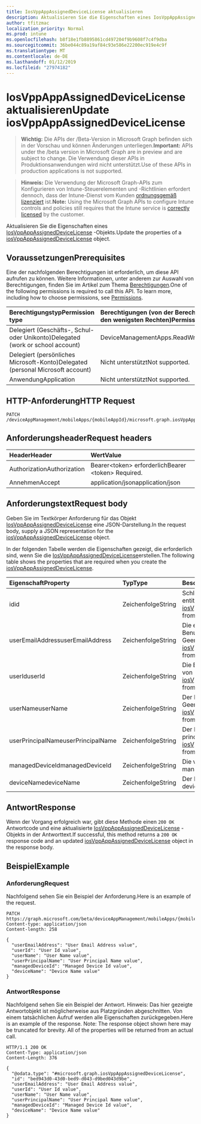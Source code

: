 ```yaml
---
title: IosVppAppAssignedDeviceLicense aktualisieren
description: Aktualisieren Sie die Eigenschaften eines IosVppAppAssignedDeviceLicense-Objekts.
author: tfitzmac
localization_priority: Normal
ms.prod: intune
ms.openlocfilehash: b8f18e1fb8895861cd497204f9b9608f7c4f9dba
ms.sourcegitcommit: 36be044c89a19af84c93e586e22200ec919e4c9f
ms.translationtype: MT
ms.contentlocale: de-DE
ms.lasthandoff: 01/12/2019
ms.locfileid: "27974182"
---
```

# <a name="update-iosvppappassigneddevicelicense"></a><span data-ttu-id="16af6-103">IosVppAppAssignedDeviceLicense aktualisieren</span><span class="sxs-lookup"><span data-stu-id="16af6-103">Update iosVppAppAssignedDeviceLicense</span></span>

> <span data-ttu-id="16af6-104">**Wichtig:** Die APIs der /Beta-Version in Microsoft Graph befinden sich in der Vorschau und können Änderungen unterliegen.</span><span class="sxs-lookup"><span data-stu-id="16af6-104">**Important:** APIs under the /beta version in Microsoft Graph are in preview and are subject to change.</span></span> <span data-ttu-id="16af6-105">Die Verwendung dieser APIs in Produktionsanwendungen wird nicht unterstützt.</span><span class="sxs-lookup"><span data-stu-id="16af6-105">Use of these APIs in production applications is not supported.</span></span>

> <span data-ttu-id="16af6-106">**Hinweis:** Die Verwendung der Microsoft Graph-APIs zum Konfigurieren von Intune-Steuerelementen und -Richtlinien erfordert dennoch, dass der Intune-Dienst vom Kunden [ordnungsgemäß lizenziert](https://go.microsoft.com/fwlink/?linkid=839381) ist.</span><span class="sxs-lookup"><span data-stu-id="16af6-106">**Note:** Using the Microsoft Graph APIs to configure Intune controls and policies still requires that the Intune service is [correctly licensed](https://go.microsoft.com/fwlink/?linkid=839381) by the customer.</span></span>

<span data-ttu-id="16af6-107">Aktualisieren Sie die Eigenschaften eines [IosVppAppAssignedDeviceLicense](../resources/intune-apps-iosvppappassigneddevicelicense.md) -Objekts.</span><span class="sxs-lookup"><span data-stu-id="16af6-107">Update the properties of a [iosVppAppAssignedDeviceLicense](../resources/intune-apps-iosvppappassigneddevicelicense.md) object.</span></span>
## <a name="prerequisites"></a><span data-ttu-id="16af6-108">Voraussetzungen</span><span class="sxs-lookup"><span data-stu-id="16af6-108">Prerequisites</span></span>
<span data-ttu-id="16af6-p102">Eine der nachfolgenden Berechtigungen ist erforderlich, um diese API aufrufen zu können. Weitere Informationen, unter anderem zur Auswahl von Berechtigungen, finden Sie im Artikel zum Thema [Berechtigungen](/graph/permissions-reference).</span><span class="sxs-lookup"><span data-stu-id="16af6-p102">One of the following permissions is required to call this API. To learn more, including how to choose permissions, see [Permissions](/graph/permissions-reference).</span></span>

|<span data-ttu-id="16af6-111">Berechtigungstyp</span><span class="sxs-lookup"><span data-stu-id="16af6-111">Permission type</span></span>|<span data-ttu-id="16af6-112">Berechtigungen (von der Berechtigung mit den meisten Rechten zu der mit den wenigsten Rechten)</span><span class="sxs-lookup"><span data-stu-id="16af6-112">Permissions (from most to least privileged)</span></span>|
|:---|:---|
|<span data-ttu-id="16af6-113">Delegiert (Geschäfts-, Schul- oder Unikonto)</span><span class="sxs-lookup"><span data-stu-id="16af6-113">Delegated (work or school account)</span></span>|<span data-ttu-id="16af6-114">DeviceManagementApps.ReadWrite.All</span><span class="sxs-lookup"><span data-stu-id="16af6-114">DeviceManagementApps.ReadWrite.All</span></span>|
|<span data-ttu-id="16af6-115">Delegiert (persönliches Microsoft-Konto)</span><span class="sxs-lookup"><span data-stu-id="16af6-115">Delegated (personal Microsoft account)</span></span>|<span data-ttu-id="16af6-116">Nicht unterstützt</span><span class="sxs-lookup"><span data-stu-id="16af6-116">Not supported.</span></span>|
|<span data-ttu-id="16af6-117">Anwendung</span><span class="sxs-lookup"><span data-stu-id="16af6-117">Application</span></span>|<span data-ttu-id="16af6-118">Nicht unterstützt</span><span class="sxs-lookup"><span data-stu-id="16af6-118">Not supported.</span></span>|

## <a name="http-request"></a><span data-ttu-id="16af6-119">HTTP-Anforderung</span><span class="sxs-lookup"><span data-stu-id="16af6-119">HTTP Request</span></span>
<!-- {
  "blockType": "ignored"
}
-->
``` http
PATCH /deviceAppManagement/mobileApps/{mobileAppId}/microsoft.graph.iosVppApp/assignedLicenses/{iosVppAppAssignedLicenseId}
```

## <a name="request-headers"></a><span data-ttu-id="16af6-120">Anforderungsheader</span><span class="sxs-lookup"><span data-stu-id="16af6-120">Request headers</span></span>
|<span data-ttu-id="16af6-121">Header</span><span class="sxs-lookup"><span data-stu-id="16af6-121">Header</span></span>|<span data-ttu-id="16af6-122">Wert</span><span class="sxs-lookup"><span data-stu-id="16af6-122">Value</span></span>|
|:---|:---|
|<span data-ttu-id="16af6-123">Authorization</span><span class="sxs-lookup"><span data-stu-id="16af6-123">Authorization</span></span>|<span data-ttu-id="16af6-124">Bearer&lt;token&gt; erforderlich</span><span class="sxs-lookup"><span data-stu-id="16af6-124">Bearer &lt;token&gt; Required.</span></span>|
|<span data-ttu-id="16af6-125">Annehmen</span><span class="sxs-lookup"><span data-stu-id="16af6-125">Accept</span></span>|<span data-ttu-id="16af6-126">application/json</span><span class="sxs-lookup"><span data-stu-id="16af6-126">application/json</span></span>|

## <a name="request-body"></a><span data-ttu-id="16af6-127">Anforderungstext</span><span class="sxs-lookup"><span data-stu-id="16af6-127">Request body</span></span>
<span data-ttu-id="16af6-128">Geben Sie im Textkörper Anforderung für das Objekt [IosVppAppAssignedDeviceLicense](../resources/intune-apps-iosvppappassigneddevicelicense.md) eine JSON-Darstellung.</span><span class="sxs-lookup"><span data-stu-id="16af6-128">In the request body, supply a JSON representation for the [iosVppAppAssignedDeviceLicense](../resources/intune-apps-iosvppappassigneddevicelicense.md) object.</span></span>

<span data-ttu-id="16af6-129">In der folgenden Tabelle werden die Eigenschaften gezeigt, die erforderlich sind, wenn Sie die [IosVppAppAssignedDeviceLicense](../resources/intune-apps-iosvppappassigneddevicelicense.md)erstellen.</span><span class="sxs-lookup"><span data-stu-id="16af6-129">The following table shows the properties that are required when you create the [iosVppAppAssignedDeviceLicense](../resources/intune-apps-iosvppappassigneddevicelicense.md).</span></span>

|<span data-ttu-id="16af6-130">Eigenschaft</span><span class="sxs-lookup"><span data-stu-id="16af6-130">Property</span></span>|<span data-ttu-id="16af6-131">Typ</span><span class="sxs-lookup"><span data-stu-id="16af6-131">Type</span></span>|<span data-ttu-id="16af6-132">Beschreibung</span><span class="sxs-lookup"><span data-stu-id="16af6-132">Description</span></span>|
|:---|:---|:---|
|<span data-ttu-id="16af6-133">id</span><span class="sxs-lookup"><span data-stu-id="16af6-133">id</span></span>|<span data-ttu-id="16af6-134">Zeichenfolge</span><span class="sxs-lookup"><span data-stu-id="16af6-134">String</span></span>|<span data-ttu-id="16af6-135">Schlüssel der Entität</span><span class="sxs-lookup"><span data-stu-id="16af6-135">Key of the entity.</span></span> <span data-ttu-id="16af6-136">Geerbt von [iosVppAppAssignedLicense](../resources/intune-apps-iosvppappassignedlicense.md)</span><span class="sxs-lookup"><span data-stu-id="16af6-136">Inherited from [iosVppAppAssignedLicense](../resources/intune-apps-iosvppappassignedlicense.md)</span></span>|
|<span data-ttu-id="16af6-137">userEmailAddress</span><span class="sxs-lookup"><span data-stu-id="16af6-137">userEmailAddress</span></span>|<span data-ttu-id="16af6-138">Zeichenfolge</span><span class="sxs-lookup"><span data-stu-id="16af6-138">String</span></span>|<span data-ttu-id="16af6-139">Die e-Mail-Adresse des Benutzers.</span><span class="sxs-lookup"><span data-stu-id="16af6-139">The user email address.</span></span> <span data-ttu-id="16af6-140">Geerbt von [iosVppAppAssignedLicense](../resources/intune-apps-iosvppappassignedlicense.md)</span><span class="sxs-lookup"><span data-stu-id="16af6-140">Inherited from [iosVppAppAssignedLicense](../resources/intune-apps-iosvppappassignedlicense.md)</span></span>|
|<span data-ttu-id="16af6-141">userId</span><span class="sxs-lookup"><span data-stu-id="16af6-141">userId</span></span>|<span data-ttu-id="16af6-142">Zeichenfolge</span><span class="sxs-lookup"><span data-stu-id="16af6-142">String</span></span>|<span data-ttu-id="16af6-143">Die Benutzer-ID.</span><span class="sxs-lookup"><span data-stu-id="16af6-143">The user ID.</span></span> <span data-ttu-id="16af6-144">Geerbt von [iosVppAppAssignedLicense](../resources/intune-apps-iosvppappassignedlicense.md)</span><span class="sxs-lookup"><span data-stu-id="16af6-144">Inherited from [iosVppAppAssignedLicense](../resources/intune-apps-iosvppappassignedlicense.md)</span></span>|
|<span data-ttu-id="16af6-145">userName</span><span class="sxs-lookup"><span data-stu-id="16af6-145">userName</span></span>|<span data-ttu-id="16af6-146">Zeichenfolge</span><span class="sxs-lookup"><span data-stu-id="16af6-146">String</span></span>|<span data-ttu-id="16af6-147">Der Benutzername.</span><span class="sxs-lookup"><span data-stu-id="16af6-147">The user name.</span></span> <span data-ttu-id="16af6-148">Geerbt von [iosVppAppAssignedLicense](../resources/intune-apps-iosvppappassignedlicense.md)</span><span class="sxs-lookup"><span data-stu-id="16af6-148">Inherited from [iosVppAppAssignedLicense](../resources/intune-apps-iosvppappassignedlicense.md)</span></span>|
|<span data-ttu-id="16af6-149">userPrincipalName</span><span class="sxs-lookup"><span data-stu-id="16af6-149">userPrincipalName</span></span>|<span data-ttu-id="16af6-150">Zeichenfolge</span><span class="sxs-lookup"><span data-stu-id="16af6-150">String</span></span>|<span data-ttu-id="16af6-151">Der Benutzerprinzipalname.</span><span class="sxs-lookup"><span data-stu-id="16af6-151">The user principal name.</span></span> <span data-ttu-id="16af6-152">Geerbt von [iosVppAppAssignedLicense](../resources/intune-apps-iosvppappassignedlicense.md)</span><span class="sxs-lookup"><span data-stu-id="16af6-152">Inherited from [iosVppAppAssignedLicense](../resources/intune-apps-iosvppappassignedlicense.md)</span></span>|
|<span data-ttu-id="16af6-153">managedDeviceId</span><span class="sxs-lookup"><span data-stu-id="16af6-153">managedDeviceId</span></span>|<span data-ttu-id="16af6-154">Zeichenfolge</span><span class="sxs-lookup"><span data-stu-id="16af6-154">String</span></span>|<span data-ttu-id="16af6-155">Die verwaltete Geräte-ID.</span><span class="sxs-lookup"><span data-stu-id="16af6-155">The managed device ID.</span></span>|
|<span data-ttu-id="16af6-156">deviceName</span><span class="sxs-lookup"><span data-stu-id="16af6-156">deviceName</span></span>|<span data-ttu-id="16af6-157">Zeichenfolge</span><span class="sxs-lookup"><span data-stu-id="16af6-157">String</span></span>|<span data-ttu-id="16af6-158">Der Name des Aufnahmegeräts.</span><span class="sxs-lookup"><span data-stu-id="16af6-158">The device name.</span></span>|



## <a name="response"></a><span data-ttu-id="16af6-159">Antwort</span><span class="sxs-lookup"><span data-stu-id="16af6-159">Response</span></span>
<span data-ttu-id="16af6-160">Wenn der Vorgang erfolgreich war, gibt diese Methode einen `200 OK` Antwortcode und eine aktualisierte [IosVppAppAssignedDeviceLicense](../resources/intune-apps-iosvppappassigneddevicelicense.md) -Objekts in der Antworttext.</span><span class="sxs-lookup"><span data-stu-id="16af6-160">If successful, this method returns a `200 OK` response code and an updated [iosVppAppAssignedDeviceLicense](../resources/intune-apps-iosvppappassigneddevicelicense.md) object in the response body.</span></span>

## <a name="example"></a><span data-ttu-id="16af6-161">Beispiel</span><span class="sxs-lookup"><span data-stu-id="16af6-161">Example</span></span>
### <a name="request"></a><span data-ttu-id="16af6-162">Anforderung</span><span class="sxs-lookup"><span data-stu-id="16af6-162">Request</span></span>
<span data-ttu-id="16af6-163">Nachfolgend sehen Sie ein Beispiel der Anforderung.</span><span class="sxs-lookup"><span data-stu-id="16af6-163">Here is an example of the request.</span></span>
``` http
PATCH https://graph.microsoft.com/beta/deviceAppManagement/mobileApps/{mobileAppId}/microsoft.graph.iosVppApp/assignedLicenses/{iosVppAppAssignedLicenseId}
Content-type: application/json
Content-length: 258

{
  "userEmailAddress": "User Email Address value",
  "userId": "User Id value",
  "userName": "User Name value",
  "userPrincipalName": "User Principal Name value",
  "managedDeviceId": "Managed Device Id value",
  "deviceName": "Device Name value"
}
```

### <a name="response"></a><span data-ttu-id="16af6-164">Antwort</span><span class="sxs-lookup"><span data-stu-id="16af6-164">Response</span></span>
<span data-ttu-id="16af6-p108">Nachfolgend sehen Sie ein Beispiel der Antwort. Hinweis: Das hier gezeigte Antwortobjekt ist möglicherweise aus Platzgründen abgeschnitten. Von einem tatsächlichen Aufruf werden alle Eigenschaften zurückgegeben.</span><span class="sxs-lookup"><span data-stu-id="16af6-p108">Here is an example of the response. Note: The response object shown here may be truncated for brevity. All of the properties will be returned from an actual call.</span></span>
``` http
HTTP/1.1 200 OK
Content-Type: application/json
Content-Length: 376

{
  "@odata.type": "#microsoft.graph.iosVppAppAssignedDeviceLicense",
  "id": "bed943d0-43d0-bed9-d043-d9bed043d9be",
  "userEmailAddress": "User Email Address value",
  "userId": "User Id value",
  "userName": "User Name value",
  "userPrincipalName": "User Principal Name value",
  "managedDeviceId": "Managed Device Id value",
  "deviceName": "Device Name value"
}
```





